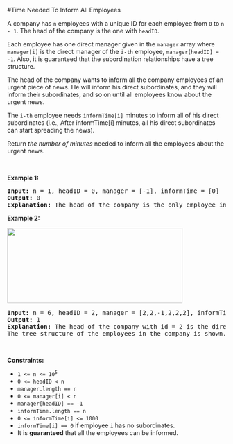#Time Needed To Inform All Employees
<p>A company has <code>n</code> employees with a unique ID for each employee from <code>0</code> to <code>n - 1</code>. The head of the company is the one with <code>headID</code>.</p>
<p>Each employee has one direct manager given in the <code>manager</code> array where <code>manager[i]</code> is the direct manager of the <code>i-th</code> employee, <code>manager[headID] = -1</code>. Also, it is guaranteed that the subordination relationships have a tree structure.</p>
<p>The head of the company wants to inform all the company employees of an urgent piece of news. He will inform his direct subordinates, and they will inform their subordinates, and so on until all employees know about the urgent news.</p>
<p>The <code>i-th</code> employee needs <code>informTime[i]</code> minutes to inform all of his direct subordinates (i.e., After informTime[i] minutes, all his direct subordinates can start spreading the news).</p>
<p>Return <em>the number of minutes</em> needed to inform all the employees about the urgent news.</p>
<p> </p>
<p><strong class="example">Example 1:</strong></p>
<pre><strong>Input:</strong> n = 1, headID = 0, manager = [-1], informTime = [0]
<strong>Output:</strong> 0
<strong>Explanation:</strong> The head of the company is the only employee in the company.
</pre>
<p><strong class="example">Example 2:</strong></p>
<img alt="" src="https://assets.leetcode.com/uploads/2020/02/27/graph.png" style="width:404px;height:174px"/>
<pre><strong>Input:</strong> n = 6, headID = 2, manager = [2,2,-1,2,2,2], informTime = [0,0,1,0,0,0]
<strong>Output:</strong> 1
<strong>Explanation:</strong> The head of the company with id = 2 is the direct manager of all the employees in the company and needs 1 minute to inform them all.
The tree structure of the employees in the company is shown.
</pre>
<p> </p>
<p><strong>Constraints:</strong></p>
<ul>
<li><code>1 &lt;= n &lt;= 10<sup>5</sup></code></li>
<li><code>0 &lt;= headID &lt; n</code></li>
<li><code>manager.length == n</code></li>
<li><code>0 &lt;= manager[i] &lt; n</code></li>
<li><code>manager[headID] == -1</code></li>
<li><code>informTime.length == n</code></li>
<li><code>0 &lt;= informTime[i] &lt;= 1000</code></li>
<li><code>informTime[i] == 0</code> if employee <code>i</code> has no subordinates.</li>
<li>It is <strong>guaranteed</strong> that all the employees can be informed.</li>
</ul>
